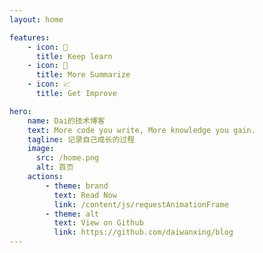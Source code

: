 ```yaml
---
layout: home

features:
    - icon: 🧠
      title: Keep learn
    - icon: 📜
      title: More Summarize
    - icon: 📈
      title: Get Improve

hero:
    name: Dai的技术博客
    text: More code you write, More knowledge you gain.
    tagline: 记录自己成长的过程
    image:
      src: /home.png
      alt: 首页
    actions:
        - theme: brand
          text: Read Now
          link: /content/js/requestAnimationFrame
        - theme: alt
          text: View on Github
          link: https://github.com/daiwanxing/blog
---
```



<style lang="scss">
:root {
  --vp-home-hero-image-background-image: linear-gradient(90deg, rgba(159, 189, 245, .5) 30%, rgba(189, 198, 238, .5));
  --vp-home-hero-image-filter: blur(50px);
}
.image-bg {
  background: linear-gradient(45deg, rgb(159,189,245), rgb(189,198,238));
}
</style>